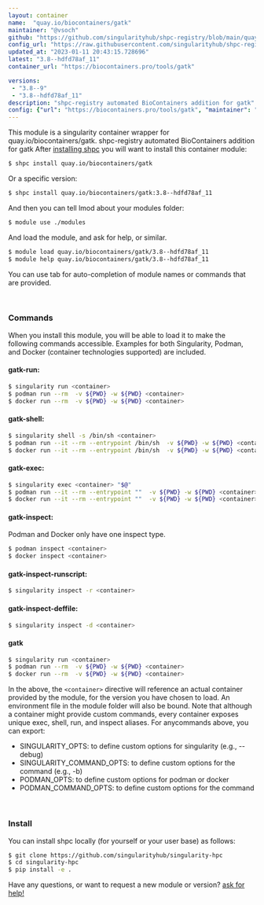 ```yaml
---
layout: container
name:  "quay.io/biocontainers/gatk"
maintainer: "@vsoch"
github: "https://github.com/singularityhub/shpc-registry/blob/main/quay.io/biocontainers/gatk/container.yaml"
config_url: "https://raw.githubusercontent.com/singularityhub/shpc-registry/main/quay.io/biocontainers/gatk/container.yaml"
updated_at: "2023-01-11 20:43:15.728696"
latest: "3.8--hdfd78af_11"
container_url: "https://biocontainers.pro/tools/gatk"

versions:
 - "3.8--9"
 - "3.8--hdfd78af_11"
description: "shpc-registry automated BioContainers addition for gatk"
config: {"url": "https://biocontainers.pro/tools/gatk", "maintainer": "@vsoch", "description": "shpc-registry automated BioContainers addition for gatk", "latest": {"3.8--hdfd78af_11": "sha256:8f1ee6b1a419132bda968af90c9abcd1ea1f48eb9780cff408438e59fe6615c5"}, "tags": {"3.8--9": "sha256:e07c301b41224bd79f114438945677e3c62339d84e96659be29315c2b6d6c5db", "3.8--hdfd78af_11": "sha256:8f1ee6b1a419132bda968af90c9abcd1ea1f48eb9780cff408438e59fe6615c5"}, "docker": "quay.io/biocontainers/gatk"}
---
```


This module is a singularity container wrapper for quay.io/biocontainers/gatk.
shpc-registry automated BioContainers addition for gatk
After [installing shpc](#install) you will want to install this container module:


```bash
$ shpc install quay.io/biocontainers/gatk
```

Or a specific version:

```bash
$ shpc install quay.io/biocontainers/gatk:3.8--hdfd78af_11
```

And then you can tell lmod about your modules folder:

```bash
$ module use ./modules
```

And load the module, and ask for help, or similar.

```bash
$ module load quay.io/biocontainers/gatk/3.8--hdfd78af_11
$ module help quay.io/biocontainers/gatk/3.8--hdfd78af_11
```

You can use tab for auto-completion of module names or commands that are provided.

<br>

### Commands

When you install this module, you will be able to load it to make the following commands accessible.
Examples for both Singularity, Podman, and Docker (container technologies supported) are included.

#### gatk-run:

```bash
$ singularity run <container>
$ podman run --rm  -v ${PWD} -w ${PWD} <container>
$ docker run --rm  -v ${PWD} -w ${PWD} <container>
```

#### gatk-shell:

```bash
$ singularity shell -s /bin/sh <container>
$ podman run --it --rm --entrypoint /bin/sh  -v ${PWD} -w ${PWD} <container>
$ docker run --it --rm --entrypoint /bin/sh  -v ${PWD} -w ${PWD} <container>
```

#### gatk-exec:

```bash
$ singularity exec <container> "$@"
$ podman run --it --rm --entrypoint ""  -v ${PWD} -w ${PWD} <container> "$@"
$ docker run --it --rm --entrypoint ""  -v ${PWD} -w ${PWD} <container> "$@"
```

#### gatk-inspect:

Podman and Docker only have one inspect type.

```bash
$ podman inspect <container>
$ docker inspect <container>
```

#### gatk-inspect-runscript:

```bash
$ singularity inspect -r <container>
```

#### gatk-inspect-deffile:

```bash
$ singularity inspect -d <container>
```



#### gatk

```bash
$ singularity run <container>
$ podman run --rm  -v ${PWD} -w ${PWD} <container>
$ docker run --rm  -v ${PWD} -w ${PWD} <container>
```


In the above, the `<container>` directive will reference an actual container provided
by the module, for the version you have chosen to load. An environment file in the
module folder will also be bound. Note that although a container
might provide custom commands, every container exposes unique exec, shell, run, and
inspect aliases. For anycommands above, you can export:

 - SINGULARITY_OPTS: to define custom options for singularity (e.g., --debug)
 - SINGULARITY_COMMAND_OPTS: to define custom options for the command (e.g., -b)
 - PODMAN_OPTS: to define custom options for podman or docker
 - PODMAN_COMMAND_OPTS: to define custom options for the command

<br>

### Install

You can install shpc locally (for yourself or your user base) as follows:

```bash
$ git clone https://github.com/singularityhub/singularity-hpc
$ cd singularity-hpc
$ pip install -e .
```

Have any questions, or want to request a new module or version? [ask for help!](https://github.com/singularityhub/singularity-hpc/issues)